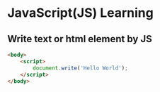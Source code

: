 # JavaScript(JS) Learning

## Write text or html element by JS
```html
<body>
    <script>
        document.write('Hello World');
    </script>
</body>
```
